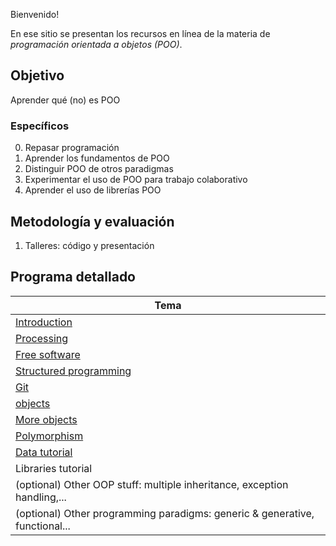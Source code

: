 Bienvenido!

En ese sitio se presentan los recursos en línea de la materia de _programación orientada a objetos (POO)_.

## Objetivo

Aprender qué (no) es POO

### Específicos

0. Repasar programación
1. Aprender los fundamentos de POO
2. Distinguir POO de otros paradigmas
3. Experimentar el uso de POO para trabajo colaborativo
4. Aprender el uso de librerías POO

## Metodología y evaluación

1. Talleres: código y presentación

## Programa detallado

| Tema                                                                        |
|-----------------------------------------------------------------------------|
| [Introduction](https://github.com/VisualComputing/Introduction)             |
| [Processing](https://processing.org/)                                       |
| [Free software](https://en.wikipedia.org/wiki/Free_software)                |
| [Structured programming](https://github.com/objetos/structured_programming) |
| [Git](https://github.com/VisualComputing/git)                               |
| [objects](https://github.com/objetos/objects)                               |
| [More objects](https://github.com/objetos/objects)                          |
| [Polymorphism](https://github.com/objetos/polymorphism)                     |
| [Data tutorial](https://github.com/objetos/data)                            |
| Libraries tutorial                                                          |
| (optional) Other OOP stuff: multiple inheritance, exception handling,...    |
| (optional) Other programming paradigms: generic & generative, functional... |
